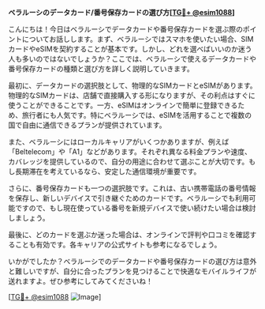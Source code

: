 **ベラルーシのデータカード/番号保存カードの選び方[[TG💪+ @esim1088](https://t.me/s/esim1088)]**

こんにちは！今日はベラルーシでデータカードや番号保存カードを選ぶ際のポイントについてお話しします。まず、ベラルーシではスマホを使いたい場合、SIMカードやeSIMを契約することが基本です。しかし、どれを選べばいいのか迷う人も多いのではないでしょうか？ここでは、ベラルーシで使えるデータカードや番号保存カードの種類と選び方を詳しく説明していきます。

最初に、データカードの選択肢として、物理的なSIMカードとeSIMがあります。物理的なSIMカードは、店舗で直接購入する形になりますが、その利点はすぐに使うことができることです。一方、eSIMはオンラインで簡単に登録できるため、旅行者にも人気です。特にベラルーシでは、eSIMを活用することで複数の国で自由に通信できるプランが提供されています。

また、ベラルーシにはローカルキャリアがいくつかありますが、例えば「Beltelecom」や「A1」などがあります。それぞれ異なる料金プランや速度、カバレッジを提供しているので、自分の用途に合わせて選ぶことが大切です。もし長期滞在を考えているなら、安定した通信環境が重要です。

さらに、番号保存カードも一つの選択肢です。これは、古い携帯電話の番号情報を保存し、新しいデバイスで引き継ぐためのカードです。ベラルーシでも利用可能ですので、もし現在使っている番号を新規デバイスで使い続けたい場合は検討しましょう。

最後に、どのカードを選ぶか迷った場合は、オンラインで評判や口コミを確認することも有効です。各キャリアの公式サイトも参考になるでしょう。

いかがでしたか？ベラルーシでのデータカードや番号保存カードの選び方は意外と難しいですが、自分に合ったプランを見つけることで快適なモバイルライフが送れますよ。ぜひ参考にしてみてくださいね！

[[TG💪+ @esim1088](https://t.me/s/esim1088) ![Image](https://i.postimg.cc/Y0z9fWf4/image.png)]